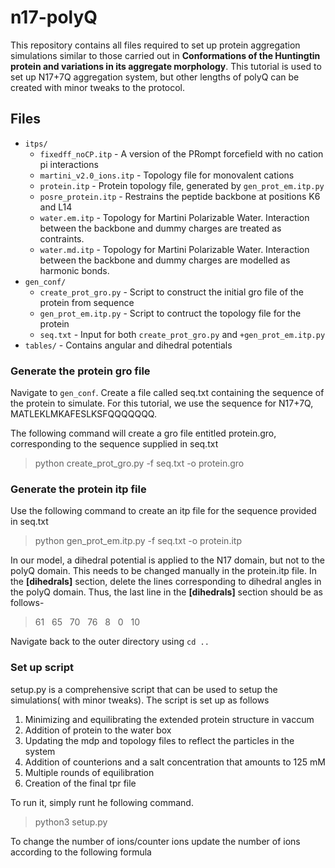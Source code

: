 # n17-polyQ


This repository contains all files required to set up protein aggregation simulations similar to those carried out in  **Conformations of the Huntingtin protein and variations in its aggregate morphology**. This tutorial is used to set up N17+7Q aggregation system, but other lengths of polyQ can be created with minor tweaks to the protocol. 


## Files
- ```itps/```
  + ```fixedff_noCP.itp``` - A version of the PRompt forcefield with no cation pi interactions
  + ```martini_v2.0_ions.itp``` - Topology file for monovalent cations
  + ```protein.itp``` - Protein topology file, generated by ```gen_prot_em.itp.py```
  + ```posre_protein.itp``` - Restrains the peptide backbone at positions K6 and L14
  + ```water.em.itp``` - Topology for Martini Polarizable Water. Interaction between the backbone and dummy charges are treated as contraints.
  + ```water.md.itp``` - Topology for Martini Polarizable Water. Interaction between the backbone and dummy charges are modelled as harmonic bonds.
- ```gen_conf/```
  + ```create_prot_gro.py``` - Script to construct the initial gro file of the protein from sequence 
  + ```gen_prot_em.itp.py``` - Script to contruct the topology file for the protein
  + ```seq.txt``` - Input for both ```create_prot_gro.py``` and ```+gen_prot_em.itp.py``` 
- ```tables/``` - Contains angular and dihedral potentials

### Generate the protein gro file 
Navigate to ```gen_conf```. Create a file called seq.txt containing the sequence of the protein to simulate. For this tutorial, we use the sequence for N17+7Q, MATLEKLMKAFESLKSFQQQQQQQ.

The following command will create a gro file entitled protein.gro, corresponding to the sequence supplied in seq.txt
> python create_prot_gro.py -f seq.txt -o protein.gro

### Generate the protein itp file

Use the following command to create an itp file for the sequence provided in seq.txt
> python gen_prot_em.itp.py -f seq.txt -o protein.itp

In our model, a dihedral potential is applied to the N17 domain, but not to the polyQ domain. This needs to be changed manually in the protein.itp file. In the **[dihedrals]** section, delete the lines corresponding to dihedral angles in the polyQ domain. Thus, the last line in the **[dihedrals]** section should be as follows-
> 61 &nbsp; 65 &nbsp; 70 &nbsp; 76 &nbsp; 8 &nbsp; 0 &nbsp; 10

Navigate back to the outer directory using ```cd ..```

### Set up script

setup.py is a comprehensive script that can be used to setup the simulations( with minor tweaks). The script is set up as follows

1. Minimizing and equilibrating the extended protein structure in vaccum
2. Addition of protein to the water box
3. Updating the mdp and topology files to reflect the particles in the system 
4. Addition of counterions and a salt concentration that amounts to 125 mM
5. Multiple rounds of equilibration
6. Creation of the final tpr file


To run it, simply runt he following command.
> python3 setup.py

To change the number of ions/counter ions update the number of ions according to the following formula



